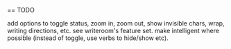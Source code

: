 == TODO

add options to toggle status, zoom in, zoom out, show invisible chars, wrap, writing directions, etc. see writeroom's feature set. make intelligent where possible (instead of toggle, use verbs to hide/show etc).

